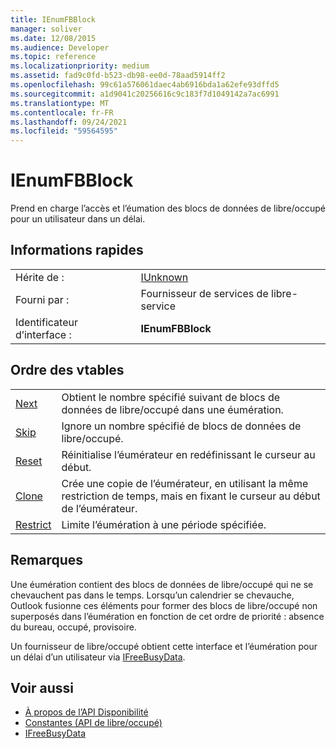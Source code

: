 ```yaml
---
title: IEnumFBBlock
manager: soliver
ms.date: 12/08/2015
ms.audience: Developer
ms.topic: reference
ms.localizationpriority: medium
ms.assetid: fad9c0fd-b523-db98-ee0d-78aad5914ff2
ms.openlocfilehash: 99c61a576061daec4ab6916bda1a62efe93dffd5
ms.sourcegitcommit: a1d9041c20256616c9c183f7d1049142a7ac6991
ms.translationtype: MT
ms.contentlocale: fr-FR
ms.lasthandoff: 09/24/2021
ms.locfileid: "59564595"
---
```

# <a name="ienumfbblock"></a>IEnumFBBlock

Prend en charge l’accès et l’éumation des blocs de données de libre/occupé pour un utilisateur dans un délai.
  
## <a name="quick-info"></a>Informations rapides

|||
|:-----|:-----|
|Hérite de :  <br/> |[IUnknown](https://msdn.microsoft.com/library/33f1d79a-33fc-4ce5-a372-e08bda378332%28Office.15%29.aspx) <br/> |
|Fourni par :  <br/> |Fournisseur de services de libre-service  <br/> |
|Identificateur d’interface :  <br/> |**IEnumFBBlock** <br/> |
   
## <a name="vtable-order"></a>Ordre des vtables

|||
|:-----|:-----|
|[Next](ienumfbblock-next.md) <br/> |Obtient le nombre spécifié suivant de blocs de données de libre/occupé dans une éumération.  <br/> |
|[Skip](ienumfbblock-skip.md) <br/> |Ignore un nombre spécifié de blocs de données de libre/occupé.  <br/> |
|[Reset](ienumfbblock-reset.md) <br/> |Réinitialise l’éumérateur en redéfinissant le curseur au début.  <br/> |
|[Clone](ienumfbblock-clone.md) <br/> |Crée une copie de l’éumérateur, en utilisant la même restriction de temps, mais en fixant le curseur au début de l’éumérateur.  <br/> |
|[Restrict](ienumfbblock-restrict.md) <br/> |Limite l’éumération à une période spécifiée.  <br/> |
   
## <a name="remarks"></a>Remarques

Une éumération contient des blocs de données de libre/occupé qui ne se chevauchent pas dans le temps. Lorsqu’un calendrier se chevauche, Outlook fusionne ces éléments pour former des blocs de libre/occupé non superposés dans l’éumération en fonction de cet ordre de priorité : absence du bureau, occupé, provisoire.
  
Un fournisseur de libre/occupé obtient cette interface et l’éumération pour un délai d’un utilisateur via [IFreeBusyData](ifreebusydata.md).
  
## <a name="see-also"></a>Voir aussi

- [À propos de l’API Disponibilité](about-the-free-busy-api.md)  
- [Constantes (API de libre/occupé)](constants-free-busy-api.md)  
- [IFreeBusyData](ifreebusydata.md)

